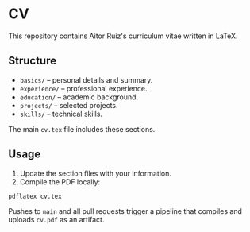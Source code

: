 # CV

This repository contains Aitor Ruiz's curriculum vitae written in LaTeX.

## Structure

- `basics/` – personal details and summary.
- `experience/` – professional experience.
- `education/` – academic background.
- `projects/` – selected projects.
- `skills/` – technical skills.

The main `cv.tex` file includes these sections.

## Usage

1. Update the section files with your information.
2. Compile the PDF locally:

```bash
pdflatex cv.tex
```

Pushes to `main` and all pull requests trigger a pipeline that compiles and uploads `cv.pdf` as an artifact.

